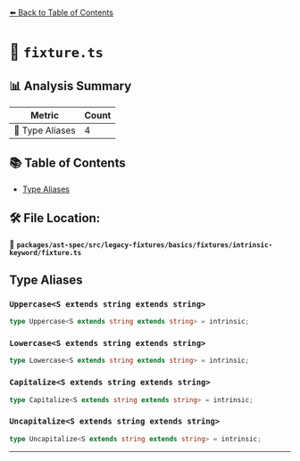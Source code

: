 [⬅️ Back to Table of Contents](../../../../../../../index.md)

# 📄 `fixture.ts`

## 📊 Analysis Summary

| Metric | Count |
|--------|-------|
| 📑 Type Aliases | 4 |

## 📚 Table of Contents

- [Type Aliases](#type-aliases)

## 🛠️ File Location:
📂 **`packages/ast-spec/src/legacy-fixtures/basics/fixtures/intrinsic-keyword/fixture.ts`**

## Type Aliases

### `Uppercase<S extends string extends string>`

```ts
type Uppercase<S extends string extends string> = intrinsic;
```

### `Lowercase<S extends string extends string>`

```ts
type Lowercase<S extends string extends string> = intrinsic;
```

### `Capitalize<S extends string extends string>`

```ts
type Capitalize<S extends string extends string> = intrinsic;
```

### `Uncapitalize<S extends string extends string>`

```ts
type Uncapitalize<S extends string extends string> = intrinsic;
```


---